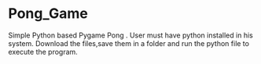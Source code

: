# Pong_Game
Simple Python based Pygame Pong .
User must have python installed in his system.
Download the files,save them in a folder and run the python file to execute the program.
